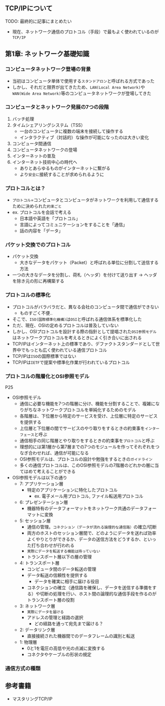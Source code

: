 ## TCP/IPについて

TODO: 最終的に記事にまとめたい

- 現在、ネットワーク通信のプロトコル（手段）で最もよく使われているのが`TCP/IP`

## 第1章: ネットワーク基礎知識

### コンピュータネットワーク登場の背景

- 当初はコンピュータ単体で使用する`スタンドアロン`と呼ばれる方式であった
- しかし、それだと限界が出てきたため、`LAN(Local Area Network)`や`WAN(Wide Area Network)`等のコンピュータネットワークが登場してきた

### コンピュータとネットワーク発展の7つの段階

1. バッチ処理
2. タイムシェアリングシステム（TSS）
    - 一台のコンピュータに複数の端末を接続して操作する
    - インタラクティブ（対話的）な操作が可能になったのは大きい変化
3. コンピュータ間通信
4. コンピュータネットワークの登場
5. インターネットの普及
6. インターネット技術中心の時代へ
    - ありとあらゆるものがインターネットに繋がる
    - より`安全に`接続することが求められるように

### プロトコルとは？

- `プロトコル`=コンピュータとコンピュータがネットワークを利用して通信するために決められた`約束ごと`
- ex. プロトコルを会話で考える
    - 日本語や英語を「プロトコル」
    - 言語によってコミュニケーションをすることを「通信」
    - 話の内容を「データ」

### パケット交換でのプロトコル

- パケット交換
    - 大きなデータをパケット（Packet）と呼ばれる単位に分割して送信する方法
- 一つの大きなデータを分割し、荷札（ヘッダ）を付けて送り出す -> ヘッダを除き元の形に再構築する

### プロトコルの標準化

- プロトコルがバラバラだと、異なる会社のコンピュータ間で通信ができない
    - ものすごく不便..
- そこで、`ISO(国際標準化機構)`は`OSI`と呼ばれる通信体系を標準化した
- ただ、現在、OSIの定めるプロトコルは普及していない
- しかし、OSIプロトコルを設計する際の指針として提唱された`OSI参照モデル`はネットワークプロトコルを考えるときによく引き合いに出される
- TCP/IPはインターネット上の標準であり、デファクトスタンダードとして世界中でもっとも広く使われている通信プロトコル
- TCP/IPは`ISO`の国際標準ではない
- TCP/IPは`IETF`で提案や標準化作業が行われているプロトコル

### プロトコルの階層化とOSI参照モデル

P25

- OSI参照モデル
    - 通信に必要な機能を7つの階層に分け、機能を分割することで、複雑になりがちなネットワークプロトコルを単純化するためのモデル
    - 各階層は、下位層から特定のサービスを受け、上位層に特定のサービスを提供する
    - 上位層と下位層の間でサービスのやり取りをするときの約束事を`インターフェース`と呼ぶ
    - 通信相手の同じ階層とやり取りをするときの約束事を`プロトコル`と呼ぶ
    - 理想的には第1層から第7層までの7つのモジュールを作ってそれぞれをつなぎ合わせれば、通信が可能になる
    - OSI参照モデルは、プロトコルの設計や勉強をするときの`ガイドライン`
    - 多くの通信プロトコルは、このOSI参照モデルの7階層のどれかの層に当てはめて考えることができる
- OSI参照モデルは以下の通り
    - 7: アプリケーション層
        - 特定のアプリケーションに特化したプロトコル
            - ex. 電子メール用プロトコル, ファイル転送用プロトコル
    - 6: プレゼンテーション層
        - 機器特有のデータフォーマットをネットワーク共通のデータフォーマットに変換
    - 5: セッション層
        - 通信の管理。`コネクション（データが流れる論理的な通信路）`の確立/切断
        - 両方のホストのセッション層間で、どのようにデータを送れば効率よくやりとりができるか、データの送信方法をどうするか、といった打ち合わせが行われる
        - `実際にデータを転送する機能は持っていない`
        - トランスポート層以下の層の管理
    - 4: トランスポート層
        - コンピュータ間のデータ転送の管理
        - データ転送の信頼性を提供する
            - データを確実に相手に届ける役目
        - コネクションの確立（通信路を確保し、データを送信する準備をする）や切断の処理を行い、ホスト間の論理的な通信手段を作るのがトランスポート層の役割
    - 3: ネットワーク層
        - `実際にデータを届ける`
        - アドレスの管理と経路の選択
            - どの経路を通って宛先まで届ける？
    - 2: データリンク層
        - 直接接続された機器間でのデータフレームの識別と転送
    - 1: 物理層
        - 0と1を電圧の高低や光の点滅に変換する
        - コネクタやケーブルの形状の規定

### 通信方式の種類

## 参考書籍

- マスタリングTCP/IP